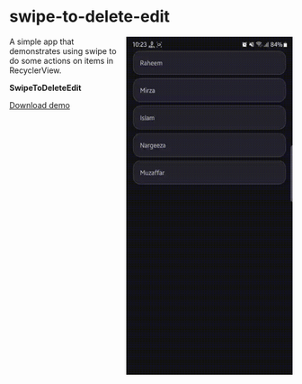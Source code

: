 # swipe-to-delete-edit

<img align="right" width="296" height="600"  src="https://github.com/raheemadamboev/swipe-to-delete-edit/blob/main/banner.gif" />

A simple app that demonstrates using swipe to do some actions on items in RecyclerView.

**SwipeToDeleteEdit**

<a href="https://github.com/raheemadamboev/swipe-to-delete-edit/blob/main/app-debug.apk">Download demo</a>
